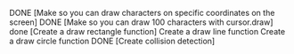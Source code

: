 DONE [Make so you can draw characters on specific coordinates on the screen]
DONE [Make so you can draw 100 characters with cursor.draw] 
done [Create a draw rectangle function]
Create a draw line function
Create a draw circle function
DONE [Create collision detection]
